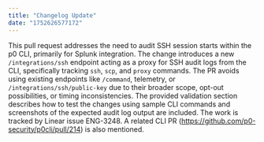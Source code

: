 ```yaml
---
title: "Changelog Update"
date: "1752626577172"
---
```


This pull request addresses the need to audit SSH session starts within the p0 CLI, primarily for Splunk integration. The change introduces a new `/integrations/ssh` endpoint acting as a proxy for SSH audit logs from the CLI, specifically tracking `ssh`, `scp`, and `proxy` commands. The PR avoids using existing endpoints like `/command`, telemetry, or `/integrations/ssh/public-key` due to their broader scope, opt-out possibilities, or timing inconsistencies.  The provided validation section describes how to test the changes using sample CLI commands and screenshots of the expected audit log output are included.  The work is tracked by Linear issue ENG-3248. A related CLI PR (https://github.com/p0-security/p0cli/pull/214) is also mentioned.

